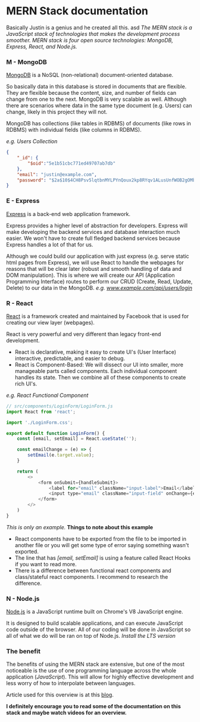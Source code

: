 # MERN Stack documentation

Basically Justin is a genius and he created all this. 
asd
*The MERN stack is a JavaScript stack of technologies that makes the development process smoother.
MERN stack is four open source technologies: MongoDB, Express, React, and Node.js.*

### M - MongoDB
[MongoDB](https://www.mongodb.com) is a NoSQL (non-relational) document-oriented database.

So basically data in this database is stored in documents that are flexible. They are flexible because the content, size, and number of fields can change from one to the next. MongoDB is very scalable as well. Although there are scenarios where data in the same type document (e.g. Users) can change, likely in this project they will not.

MongoDB has collections (like tables in RDBMS) of documents (like rows in RDBMS) with individual fields (like columns in RDBMS).

*e.g. Users Collection*
```json
{
    "_id": {
        "$oid":"5e1b51cbc771ed49707ab7db"
    },
    "email": "justin@example.com",
    "password": "$2a$10$4CH8Psv5lqtbnMYLPYnQoux2kp8RYqv1ALusUnfWOB2gOMb2mGr86"
}
```

### E - Express
[Express](https://www.expressjs.org) is a back-end web application framework.

Express provides a higher level of abstraction for developers. Express will make developing the backend services and database interaction much easier. We won't have to create full fledged backend services because Express handles a lot of that for us.

Although we could build our application with just express (e.g. serve static html pages from Express), we will use React to handle the webpages for reasons that will be clear later (robust and smooth handling of data and DOM manipulation).
This is where we will create our API (Application Programming Interface) routes to perform our CRUD (Create, Read, Update, Delete) to our data in the MongoDB. *e.g. www.example.com/api/users/login*

### R - React
[React](https://www.reactjs.org) is a framework created and maintained by Facebook that is used for creating our view layer (webpages).

React is very powerful and very different than legacy front-end development.
- React is declarative, making it easy to create UI's (User Interface) interactive, predictable, and easier to debug.
- React is Component-Based: We will dissect our UI into smaller, more manageable parts called components. Each individual component handles its state. Then we combine all of these components to create rich UI's.

*e.g. React Functional Component*
```javascript
// src/components/LoginForm/LoginForm.js
import React from 'react';

import './LoginForm.css';

export default function LoginForm() {
    const [email, setEmail] = React.useState('');

    const emailChange = (e) => {
        setEmail(e.target.value);
    }

    return (
        <>
            <form onSubmit={handleSubmit}>
                <label for="email" className="input-label">Email</label>
                <input type="email" className="input-field" onChange={emailChange}/>
            </form>
        </>
    )
}
```

*This is only an example.*
**Things to note about this example**

- React components have to be exported from the file to be imported in another file or you will get some type of error saying something wasn't exported.
- The line that has *[email, setEmail]* is using a feature called React Hooks if you want to read more.
- There is a difference between functional react components and class/stateful react components. I recommend to research the difference.

### N - Node.js
[Node.js](https://www.nodejs.org) is a JavaScript runtime built on Chrome's V8 JavaScript engine.

It is designed to build scalable applications, and can execute JavaScript code outside of the browser.
All of our coding will be done in JavaScript so all of what we do will be ran on top of Node.js. *Install the LTS version*

### The benefit

The benefits of using the MERN stack are extensive, but one of the most noticeable is the use of one programming language across the whole application (*JavaScript*). This will allow for highly effective development and less worry of how to interpolate between languages.

Article used for this overview is at this [blog](https://blog.hyperiondev.com/index.php/2018/09/10/everything-need-know-mern-stack/).

**I definitely encourage you to read some of the documentation on this stack and maybe watch videos for an overview.**
